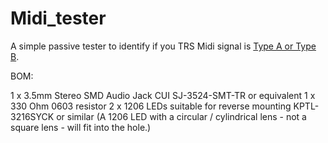 # Midi_tester

A simple passive tester to identify if you TRS Midi signal is [Type A or Type B](https://minimidi.world/). 

BOM: 

1 x 3.5mm Stereo SMD Audio Jack CUI SJ-3524-SMT-TR or equivalent 
1 x 330 Ohm 0603 resistor 
2 x 1206 LEDs suitable for reverse mounting KPTL-3216SYCK or similar (A 1206 LED with a circular / cylindrical lens - not a square lens - will fit into the hole.) 

